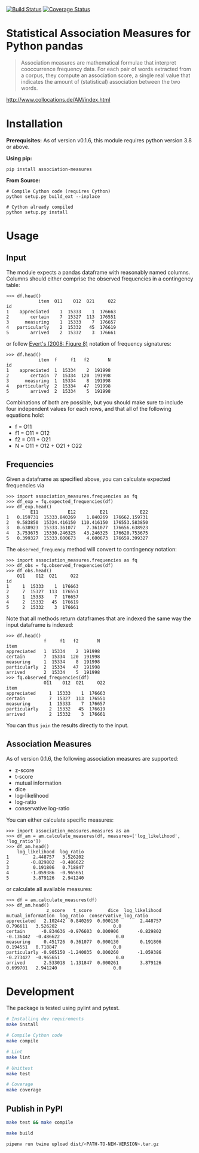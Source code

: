 [![Build Status](https://github.com/fau-klue/pandas-association-measures/actions/workflows/python-build.yml/badge.svg)](https://github.com/fau-klue/pandas-association-measures/actions/workflows/python-build.yml)
[![Coverage Status](https://coveralls.io/repos/github/fau-klue/pandas-association-measures/badge.svg?branch=master)](https://coveralls.io/github/fau-klue/pandas-association-measures?branch=master)

# Statistical Association Measures for Python pandas

> Association measures are mathematical formulae that interpret cooccurrence frequency data. For each pair of words extracted from a corpus, they compute an association score, a single real value that indicates the amount of (statistical) association between the two words.

http://www.collocations.de/AM/index.html

# Installation

**Prerequisites:** As of version v0.1.6, this module requires python version 3.8 or above.

**Using pip:**

    pip install association-measures

**From Source:**

    # Compile Cython code (requires Cython)
    python setup.py build_ext --inplace

    # Cython already compiled
    python setup.py install

# Usage

## Input
The module expects a pandas dataframe with reasonably named columns. Columns should either comprise the observed frequencies in a contingency table:

```python3
>>> df.head()
            item  O11    O12  O21     O22
id
1    appreciated    1  15333    1  176663
2        certain    7  15327  113  176551
3      measuring    1  15333    7  176657
4   particularly    2  15332   45  176619
5        arrived    2  15332    3  176661
```

or follow [Evert's (2008: Figure 8)](https://www.stefan-evert.de/PUB/Evert2007HSK_extended_manuscript.pdf) notation of frequency signatures:

```python3
>>> df.head()
            item  f     f1   f2       N
id
1    appreciated  1  15334    2  191998
2        certain  7  15334  120  191998
3      measuring  1  15334    8  191998
4   particularly  2  15334   47  191998
5        arrived  2  15334    5  191998
```

Combinations of both are possible, but you should make sure to include four independent values for each rows, and that all of the following equations hold:

- f = O11
- f1 = O11 + O12
- f2 = O11 + O21
- N = O11 + O12 + O21 + O22

## Frequencies
Given a dataframe as specified above, you can calculate expected frequencies via

```python3
>>> import association_measures.frequencies as fq
>>> df_exp = fq.expected_frequencies(df)
>>> df_exp.head()
         E11           E12         E21            E22
1   0.159731  15333.840269    1.840269  176662.159731
2   9.583850  15324.416150  110.416150  176553.583850
3   0.638923  15333.361077    7.361077  176656.638923
4   3.753675  15330.246325   43.246325  176620.753675
5   0.399327  15333.600673    4.600673  176659.399327
```

The `observed_frequency` method will convert to contingency notation:

```python3
>>> import association_measures.frequencies as fq
>>> df_obs = fq.observed_frequencies(df)
>>> df_obs.head()
    O11    O12  O21     O22
id
1     1  15333    1  176663
2     7  15327  113  176551
3     1  15333    7  176657
4     2  15332   45  176619
5     2  15332    3  176661
```

Note that all methods return dataframes that are indexed the same way the input dataframe is indexed:

```python3
>>> df.head()
              f     f1   f2       N
item
appreciated   1  15334    2  191998
certain       7  15334  120  191998
measuring     1  15334    8  191998
particularly  2  15334   47  191998
arrived       2  15334    5  191998
>>> fq.observed_frequencies(df)
              O11    O12  O21     O22
item
appreciated     1  15333    1  176663
certain         7  15327  113  176551
measuring       1  15333    7  176657
particularly    2  15332   45  176619
arrived         2  15332    3  176661
```

You can thus `join` the results directly to the input.


## Association Measures

As of version 0.1.6, the following association measures are supported:

- z-score
- t-score
- mutual information
- dice
- log-likelihood
- log-ratio
- conservative log-ratio

You can either calculate specific measures:

```python3
>>> import association_measures.measures as am
>>> df_am = am.calculate_measures(df, measures=['log_likelihood', 'log_ratio'])
>>> df_am.head()
    log_likelihood  log_ratio
1         2.448757   3.526202
2        -0.829802  -0.486622
3         0.191806   0.718847
4        -1.059386  -0.965651
5         3.879126   2.941240
```

or calculate all available measures:

```python3
>>> df = am.calculate_measures(df)
>>> df_am.head()
               z_score   t_score      dice  log_likelihood  mutual_information  log_ratio  conservative_log_ratio
appreciated   2.102442  0.840269  0.000130        2.448757            0.796611   3.526202                     0.0
certain      -0.834636 -0.976603  0.000906       -0.829802           -0.136442  -0.486622                     0.0
measuring     0.451726  0.361077  0.000130        0.191806            0.194551   0.718847                     0.0
particularly -0.905150 -1.240035  0.000260       -1.059386           -0.273427  -0.965651                     0.0
arrived       2.533018  1.131847  0.000261        3.879126            0.699701   2.941240                     0.0
```

# Development

The package is tested using pylint and pytest.

```bash
# Installing dev requirements
make install

# Compile Cython code
make compile

# Lint
make lint

# Unittest
make test

# Coverage
make coverage
```

## Publish in PyPI

```bash
make test && make compile

make build

pipenv run twine upload dist/<PATH-TO-NEW-VERSION>.tar.gz
 ```

